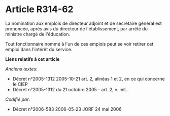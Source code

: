 # Article R314-62

La nomination aux emplois de directeur adjoint et de secrétaire général est prononcée, après avis du directeur de
l'établissement, par arrêté du ministre chargé de l'éducation.

Tout fonctionnaire nommé à l'un de ces emplois peut se voir retirer cet emploi dans l'intérêt du service.

**Liens relatifs à cet article**

_Anciens textes_:

  - Décret n°2005-1312 2005-10-21 art. 2, alinéas 1 et 2, en ce qui concerne le CIEP
  - Décret n°2005-1312 du 21 octobre 2005 - art. 2, v. init.

_Codifié par_:

  - Décret n°2006-583 2006-05-23 JORF 24 mai 2006
